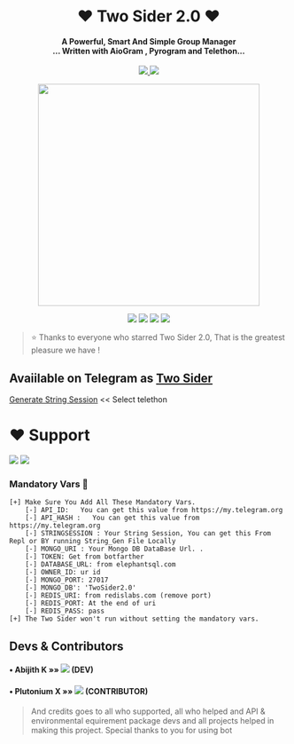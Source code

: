 
<h1 align="center"><b>❤️ Two Sider 2.0  ❤️</b></h1>

<h4 align="center">A Powerful, Smart And Simple Group Manager <br> ... Written with AioGram , Pyrogram and Telethon...</h4>
<p align='center'>
  <a href="https://www.python.org/" alt="made-with-python"> <img src="https://img.shields.io/badge/Made%20with-Python-1f425f.svg?style=flat-square&logo=python&color=blue" /> </a>
  <a href="https://github.com/mrastrange/TwoSider2.0/graphs/commit-activity" alt="Maintenance"> <img src="https://img.shields.io/badge/Maintained%3F-yes-green.svg?style=flat-square" /> </a>
</p>

<p align="center"><a href="https://t.me/two_sider"><img src="https://telegra.ph/file/3679318bf4959e208741b.jpg" width="400"></a></p>
<p align="center">
    <a href="https://github.com/mrastrange/TwoSider2.0"> <img src="https://img.shields.io/github/repo-size/teamdaisyx/daisyx?color=orange&logo=github&logoColor=green&style=for-the-badge" /></a>
    <a href="https://github.com/mrastrange/TwoSider2.0/issues"> <img src="https://img.shields.io/github/issues/teamdaisyx/daisyx?color=blueviolet&logo=github&logoColor=green&style=for-the-badge" /></a>
    <a href="https://github.com/mrastrange/TwoSider2.0/network/members"> <img src="https://img.shields.io/github/forks/teamdaisyx/daisyx?color=red&logo=github&logoColor=green&style=for-the-badge" /></a>  
    <a href="https://pypi.org/project/Telethon/"> <img src="https://img.shields.io/pypi/v/telethon?color=yellow&label=telethon&logo=python&logoColor=green&style=for-the-badge" /></a>
</p>

> ⭐️ Thanks to everyone who starred Two Sider 2.0, That is the greatest pleasure we have !

## Avaiilable on Telegram as [Two Sider](https://t.me/twosider_bot)

[Generate String Session](https://replit.com/@SpEcHiDe/GenerateStringSession)  << Select telethon

# ❤️ Support
<a href="https://t.me/two_sider"><img src="https://img.shields.io/badge/Join-Telegram%20Channel-red.svg?logo=Telegram"></a>
<a href="https://t.me/two_sider_support"><img src="https://img.shields.io/badge/Join-Telegram%20Group-blue.svg?logo=telegram"></a>

### Mandatory Vars 📒
```
[+] Make Sure You Add All These Mandatory Vars. 
    [-] API_ID:   You can get this value from https://my.telegram.org
    [-] API_HASH :   You can get this value from https://my.telegram.org
    [-] STRINGSESSION : Your String Session, You can get this From Repl or BY running String_Gen File Locally
    [-] MONGO_URI : Your Mongo DB DataBase Url. .
    [-] TOKEN: Get from botfarther
    [-] DATABASE_URL: from elephantsql.com
    [-] OWNER_ID: ur id
    [-] MONGO_PORT: 27017
    [-] MONGO_DB': 'TwoSider2.0'
    [-] REDIS_URI: from redislabs.com (remove port)
    [-] REDIS_PORT: At the end of uri
    [-] REDIS_PASS: pass
[+] The Two Sider won't run without setting the mandatory vars.
```

## Devs & Contributors

#### •  Abijith K »»  <a href="https://github.com/mrastrange" alt="mrastrange"> <img src="https://img.shields.io/badge/-Abijith%20K-green?logo=github" /></a> (DEV)
#### • Plutonium X »»  <a href="https://github.com/adityaprasad502" alt="adityaprasad502"> <img src="https://img.shields.io/badge/-Plutonium%20%20X-blue?logo=github" /></a> (CONTRIBUTOR)


> And credits goes to all who supported, all who helped and API & environmental equirement package devs and all projects helped in making this project.
> Special thanks to you for using bot
